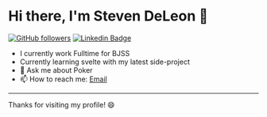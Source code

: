 # Hi there, I'm Steven DeLeon 👋

[![GitHub followers](https://img.shields.io/github/followers/Stevendeleon?label=Follow&style=social)](https://github.com/Stevendeleon) [![Linkedin Badge](https://img.shields.io/badge/-LinkedIn-blue?style=flat-square&logo=Linkedin&logoColor=white&link=https://www.linkedin.com/in/steve-deleon/)](https://www.linkedin.com/in/steve-deleon/)


- I currently work Fulltime for BJSS
- Currently learning svelte with my latest side-project
- 💬 Ask me about Poker
- 📫 How to reach me: <a href="mailto:stevendeleon2892@gmail.com"><span style="">Email</span></a>

---

Thanks for visiting my profile! 😄
